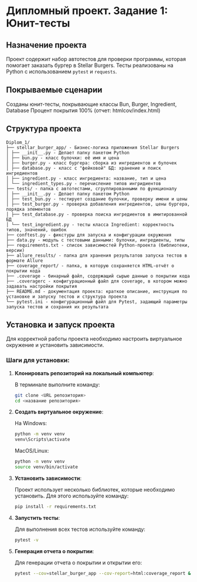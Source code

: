 # Дипломный проект. Задание 1: Юнит-тесты

## Назначение проекта

Проект содержит набор автотестов для проверки программы, которая помогает заказать бургер в Stellar Burgers.
Тесты реализованы на Python с использованием `pytest` и `requests`.

## Покрываемые сценарии

Созданы юнит-тесты, покрывающие классы Bun, Burger, Ingredient, Database
Процент покрытия 100% (отчет: htmlcov/index.html)

## Структура проекта
```
Diplom_1/
├── stellar_burger_app/ - Бизнес-логика приложения Stellar Burgers
│ ├── __init__.py - Делает папку пакетом Python
│ ├── bun.py - класс булочки: её имя и цена
│ ├── burger.py - класс бургера: сборка из ингредиентов и булочек
│ ├── database.py - класс с "фейковой" БД: хранение и поиск ингредиентов
│ ├── ingredient.py - класс ингредиента: название, тип и цена
│ └── ingredient_types.py - перечисление типов ингридиентов
├── tests/ - папка с автотестами, сгруппированными по функционалу
│ ├── __init__.py - Делает папку пакетом Python
│ ├── test_bun.py - тестирует создание булочки, проверку имени и цены
│ ├── test_burger.py - проверка добавления ингредиентов, цены бургера, порядка элементов
│ ├── test_database.py - проверка поиска ингредиентов в имитированной БД
│ └── test_ingredient.py - тесты класса Ingredient: корректность типов, значений, ошибок
├── conftest.py - фикстуры для запуска и конфигурации окружения
├── data.py - модуль с тестовыми данными: булочки, ингредиенты, типы
├── requirements.txt - список зависимостей Python-проекта (библиотеки, версии)
├── allure_results/ - папка для хранения результатов запуска тестов в формате Allure
├── coverage_report/ - папка, в которую сохраняется HTML-отчёт о покрытии кода
├── .coverage - бинарный файл, содержащий сырые данные о покрытии кода
├── .coveragerc - конфигурационный файл для coverage, в котором можно задавать настройки покрытия
├── README.md - документация проекта: краткое описание, инструкция по установке и запуску тестов и структура проекта
└── pytest.ini - конфигурационный файл для Pytest, задающий параметры запуска тестов и сохрания их результата
```

## Установка и запуск проекта

Для корректной работы проекта необходимо настроить виртуальное окружение и установить зависимости.

### Шаги для установки:

1. **Клонировать репозиторий на локальный компьютер**:
   
   В терминале выполните команду:
   
   ```bash
   git clone <URL репозитория>
   cd <название репозитория>
   ```
2. **Создать виртуальное окружение**:

    На Windows:
    
    ```bash
    python -m venv venv
    venv\Scripts\activate
    ```
    MacOS/Linux:
    
    ```bash
    python -m venv venv
    source venv/bin/activate
     ```
3. **Установить зависимости**:

    Проект использует несколько библиотек, которые необходимо установить. Для этого используйте команду:
    ```bash
    pip install -r requirements.txt
     ```
4. **Запустить тесты**:
    
    Для выполнения всех тестов используйте команду:
    ```bash
    pytest -v
     ```
4. **Генерация отчета о покрытии**:
    
    Для генерации отчета о покрытии и открытии его:
    ```bash
    pytest --cov=stellar_burger_app --cov-report=html:coverage_report && open coverage_report/index.html
     ```